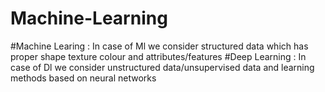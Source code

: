 # Machine-Learning
#Machine Learing : In case of Ml we consider structured data which has proper shape texture colour and attributes/features
#Deep Learning   : In case of Dl we consider unstructured data/unsupervised data and learning methods based on neural networks   
